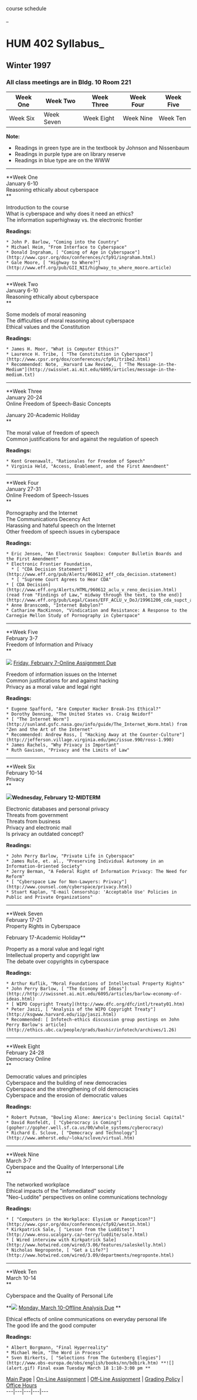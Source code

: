 course schedule

_

# HUM 402 Syllabus_

## Winter 1997

### All class meetings are in Bldg. 10 Room 221

  
Week One | Week Two | Week Three | Week Four | Week Five  
---|---|---|---|---  
Week Six | Week Seven | Week Eight | Week Nine | Week Ten  
  
**Note:**

  * Readings in green type are in the textbook by Johnson and Nissenbaum 
  * Readings in purple type are on library reserve 
  * Readings in blue type are on the WWW 

* * *

**Week One  
January 6-10  
Reasoning ethically about cyberspace  
**

  
Introduction to the course  
What is cyberspace and why does it need an ethics?  
The information superhighway vs. the electronic frontier  
  

**Readings:**

    * John P. Barlow, "Coming into the Country"
    * Michael Heim, "From Interface to Cyberspace"
    * Donald Ingraham, [ "Coming of Age in Cyberspace"](http://www.cpsr.org/dox/conferences/cfp91/ingraham.html)
    * Gale Moore, [ "Highway to Where?"](http://www.eff.org/pub/GII_NII/highway_to_where_moore.article)

* * *

**Week Two  
January 6-10  
Reasoning ethically about cyberspace  
**

  
Some models of moral reasoning  
The difficulties of moral reasoning about cyberspace  
Ethical values and the Constitution  
  

**Readings:**

    * James H. Moor, "What is Computer Ethics?"
    * Laurence H. Tribe, [ "The Constitution in Cyberspace"](http://www.cpsr.org/dox/conferences/cfp91/tribe2.html)
    * Recommended: Note, _Harvard Law Review,_ [ "The Message-in-the-Medium"](http://swissnet.ai.mit.edu/6095/articles/message-in-the-medium.txt)

* * *

**Week Three  
January 20-24  
Online Freedom of Speech-Basic Concepts  

January 20-Academic Holiday  
**  
  
The moral value of freedom of speech  
Common justifications for and against the regulation of speech  
  

**Readings:**

    * Kent Greenawalt, "Rationales for Freedom of Speech"
    * Virginia Held, "Access, Enablement, and the First Amendment"

* * *

**Week Four  
January 27-31  
Online Freedom of Speech-Issues  
**

  
Pornography and the Internet  
The Communications Decency Act  
Harassing and hateful speech on the Internet  
Other freedom of speech issues in cyberspace  
  

**Readings:**

    * Eric Jensen, "An Electronic Soapbox: Computer Bulletin Boards and the First Amendment"
    * Electronic Frontier Foundation, 
      * [ "CDA Decision Statement"](http://www.eff.org/pub/Alerts/960612_eff_cda_decision.statement)
      * [ "Supreme Court Agrees to Hear CDA"
    * [ CDA Decision](http://www.eff.org/Alerts/HTML/960612_aclu_v_reno_decision.html) (read from "Findings of Law," midway through the text, to the end)](http://www.eff.org/pub/Legal/Cases/EFF_ACLU_v_DoJ/19961206_cda_supct_acceptance.announce)
    * Anne Branscomb, "Internet Babylon?"
    * Catharine MacKinnon, "Vindication and Resistance: A Response to the Carnegie Mellon Study of Pornography in Cyberspace"

* * *

**Week Five  
February 3-7  
Freedom of Information and Privacy  
**

![](alert.gif) [Friday, February 7-Online Assignment Due](Online.htm)  

Freedom of information issues on the Internet  
Common justifications for and against hacking  
Privacy as a moral value and legal right  
  

**Readings:**

    * Eugene Spafford, "Are Computer Hacker Break-Ins Ethical?"
    * Dorothy Denning, "The United States vs. Craig Neidorf"
    * [ "The Internet Worm"](http://sunland.gsfc.nasa.gov/info/guide/The_Internet_Worm.html) from "Zen and the Art of the Internet"
    * Recommended: Andrew Ross, [ "Hacking Away at the Counter-Culture"](http://jefferson.village.virginia.edu/pmc/issue.990/ross-1.990)
    * James Rachels, "Why Privacy is Important"
    * Ruth Gavison, "Privacy and the Limits of Law"

* * *

**Week Six  
February 10-14  
Privacy  
**

**![](alert.gif)Wednesday, February 12-MIDTERM**

Electronic databases and personal privacy  
Threats from government  
Threats from business  
Privacy and electronic mail  
Is privacy an outdated concept?  
  

**Readings:**

    * John Perry Barlow, "Private Life in Cyberspace"
    * James Rule, et. al., "Preserving Individual Autonomy in an Information-Oriented Society"
    * Jerry Berman, "A Federal Right of Information Privacy: The Need for Reform"
    * [ "Cyberspace Law for Non-Lawyers: Privacy"](http://www.counsel.com/cyberspace/privacy.html)
    * Stuart Kaplan, "E-mail Censorship: 'Acceptable Use' Policies in Public and Private Organizations"

* * *

  
**Week Seven  
February 17-21  
Property Rights in Cyberspace  
  

February 17-Academic Holiday**

Property as a moral value and legal right  
Intellectual property and copyright law  
The debate over copyrights in cyberspace  

**Readings:**

    * Arthur Kuflik, "Moral Foundations of Intellectual Property Rights"
    * John Perry Barlow, [ "The Economy of Ideas"](http://http://swissnet.ai.mit.edu/6095/articles/barlow-economy-of-ideas.html)
    * [ WIPO Copyright Treaty](http://www.dfc.org/dfc/intl/treaty01.htm)
    * Peter Jaszi, [ "Analysis of the WIPO Copyright Treaty"](http://ksgwww.harvard.edu/iip/jaszi.html)
    * Recommended: [ Infotech-ethics discussion group postings on John Perry Barlow's article](http://ethics.ubc.ca/people/grads/bashir/infotech/archives/1.26)

* * *

  
**Week Eight  
February 24-28  
Democracy Online  
**

Democratic values and principles  
Cyberspace and the building of new democracies  
Cyberspace and the strengthening of old democracies  
Cyberspace and the erosion of democratic values  

  
**Readings:**

    * Robert Putnam, "Bowling Alone: America's Declining Social Capital"
    * David Ronfeldt, [ "Cyberocracy is Coming"](gopher://gopher.well.sf.ca.us/00/whole_systems/cyberocracy)
    * Richard E. Sclove, [ "Democracy and Technology"](http://www.amherst.edu/~loka/sclove/virtual.htm)

* * *

  

**Week Nine  
March 3-7  
Cyberspace and the Quality of Interpersonal Life  
**

The networked workplace  
Ethical impacts of the "infomediated" society  
"Neo-Luddite" perspectives on online communications technology  
  

**Readings:**

    * [ "Computers in the Workplace: Elysium or Panopticon?"](http://www.cpsr.org/dox/conferences/cfp92/westin.html)
    * Kirkpatrick Sale, [ "Lesson from the Luddites"](http://www.ensu.ucalgary.ca/~terry/luddite/sale.html)
    * [ Wired interview with Kirkpatrick Sale](http://www.hotwired.com/wired/3.06/features/saleskelly.html)
    * Nicholas Negroponte, [ "Get a Life?"](http://www.hotwired.com/wired/3.09/departments/negroponte.html)

* * *

  
**Week Ten  
March 10-14  
**

Cyberspace and the Quality of Personal Life  

**![](alert.gif) [Monday, March 10-Offline Analysis Due](Offline.htm) **

Ethical effects of online communications on everyday personal life  
The good life and the good computer  

**Readings:**

    * Albert Borgmann, "Final Hyperreality"
    * Michael Heim, "The Word in Process"
    * Sven Birkerts, [ "Selections from The Gutenberg Elegies"](http://www.obs-europa.de/obs/english/books/nn/bdbirk.htm) **![](alert.gif) Final exam Tuesday March 18 1:10-3:00 pm **

  
  
[Main Page](index.html) |  [On-Line Assignment](Online.htm) |  [Off-Line
Assignment](Offline.htm) |  [Grading Policy](GradePol.htm) |  [Office
Hours](officehours.html)  
---|---|---|---|---

